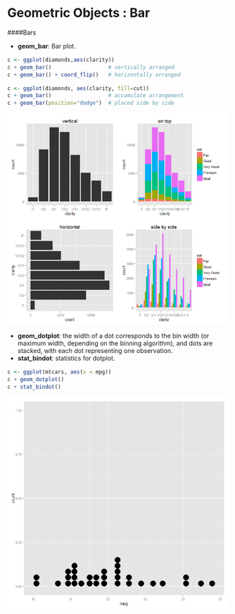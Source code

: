 Geometric Objects : Bar
=============
####Bars
* **geom_bar**: Bar plot.
```R
c <- ggplot(diamonds,aes(clarity))
c + geom_bar()                  # vertically arranged
c + geom_bar() + coord_flip()   # horizontally arranged
```
```R
c <- ggplot(diamonds, aes(clarity, fill=cut))
c + geom_bar()                  # accumulate arrangement
c + geom_bar(position="dodge")  # placed side by side
```
![](https://github.com/xiaeryu/Figures/blob/master/geomObjects_bar1.png)

* **geom_dotplot**: the width of a dot corresponds to the bin width (or maximum width, depending on the binning algorithm), and dots are stacked, with each dot representing one observation.
* **stat_bindot**: statistics for dotplot.
```R
c <- ggplot(mtcars, aes(x = mpg))
c + geom_dotplot()
c + stat_bindot()
```
![](https://github.com/xiaeryu/Figures/blob/master/geomObjects_bar2.png)
